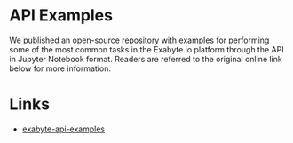 # API Examples

We published an open-source [repository](#links) with examples for performing some of the most common tasks in the Exabyte.io platform through the API in Jupyter Notebook format. Readers are referred to the original online link below for more information.

# Links

- [exabyte-api-examples](https://github.com/Exabyte-io/exabyte-api-examples)
